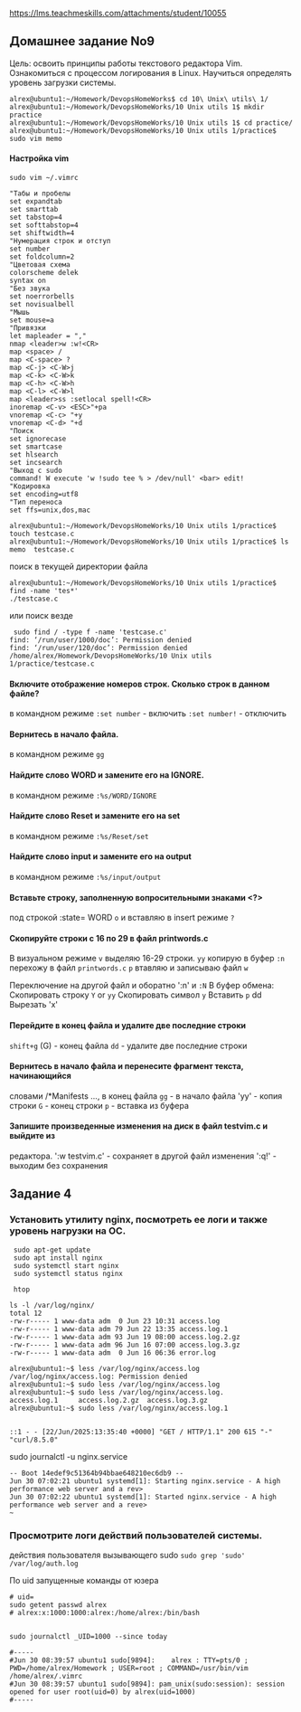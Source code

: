 https://lms.teachmeskills.com/attachments/student/10055
## Домашнее задание No9
Цель: освоить принципы работы текстового редактора Vim. Ознакомиться с
процессом логирования в Linux. Научиться определять уровень загрузки
системы.

```
alrex@ubuntu1:~/Homework/DevopsHomeWorks$ cd 10\ Unix\ utils\ 1/
alrex@ubuntu1:~/Homework/DevopsHomeWorks/10 Unix utils 1$ mkdir practice
alrex@ubuntu1:~/Homework/DevopsHomeWorks/10 Unix utils 1$ cd practice/
alrex@ubuntu1:~/Homework/DevopsHomeWorks/10 Unix utils 1/practice$ sudo vim memo
```

#### Настройка vim
`sudo vim ~/.vimrc`

```
"Табы и пробелы
set expandtab
set smarttab
set tabstop=4
set softtabstop=4
set shiftwidth=4
"Нумерация строк и отступ
set number
set foldcolumn=2
"Цветовая схема
colorscheme delek
syntax on
"Без звука
set noerrorbells
set novisualbell
"Мышь
set mouse=a
"Привязки
let mapleader = ","
nmap <leader>w :w!<CR>
map <space> /
map <C-space> ?
map <C-j> <C-W>j
map <C-k> <C-W>k
map <C-h> <C-W>h
map <C-l> <C-W>l
map <leader>ss :setlocal spell!<CR>
inoremap <C-v> <ESC>"+pa
vnoremap <C-c> "+y
vnoremap <C-d> "+d
"Поиск
set ignorecase
set smartcase
set hlsearch
set incsearch
"Выход с sudo
command! W execute 'w !sudo tee % > /dev/null' <bar> edit!
"Кодировка
set encoding=utf8
"Тип переноса
set ffs=unix,dos,mac
```

```
alrex@ubuntu1:~/Homework/DevopsHomeWorks/10 Unix utils 1/practice$ touch testcase.c
alrex@ubuntu1:~/Homework/DevopsHomeWorks/10 Unix utils 1/practice$ ls
memo  testcase.c

```
поиск в текущей директории файла

```
alrex@ubuntu1:~/Homework/DevopsHomeWorks/10 Unix utils 1/practice$ find -name 'tes*'
./testcase.c

```

или поиск везде

```
 sudo find / -type f -name 'testcase.c'
find: ‘/run/user/1000/doc’: Permission denied
find: ‘/run/user/120/doc’: Permission denied
/home/alrex/Homework/DevopsHomeWorks/10 Unix utils 1/practice/testcase.c

```

#### Включите отображение номеров строк. Сколько строк в данном файле?
в командном режиме `:set number` - включить
`:set number!` - отключить 

#### Вернитесь в начало файла.
в командном режиме `gg`

#### Найдите слово WORD и замените его на IGNORE.
в командном режиме `:%s/WORD/IGNORE`

#### Найдите слово Reset и замените его на set
в командном режиме `:%s/Reset/set`

#### Найдите слово input и замените его на output
в командном режиме `:%s/input/output`


#### Вставьте строку, заполненную вопросительными знаками <?> 
под строкой :state= WORD
`o` и вставляю в insert режиме `?`

#### Скопируйте строки с 16 по 29 в файл printwords.c

В визуальном режиме `v` выделяю 16-29 строки.
`yy` копирую в буфер
`:n` перехожу в файл `printwords.c`
`p` втавляю и записываю файл `w`

Переключение на другой файл и оборатно ':n' и `:N` 
В буфер обмена:
Скопировать строку  `Y` or `yy`
Скопировать символ  `y`
Вставить `p` dd
Вырезать 'x'

#### Перейдите в конец файла и удалите две последние строки
`shift+g` (G) -  конец файла
`dd` -  удалите две последние строки

#### Вернитесь в начало файла и перенесите фрагмент текста, начинающийся
словами /*Manifests ..., в конец файла
`gg` - в начало файла
'yy' - копия строки
`G` - конец строки
`p` - вставка из буфера

#### Запишите произведенные изменения на диск в файл testvim.c и выйдите из
редактора.
':w testvim.c' - сохраняет в другой файл изменения
':q!' - выходим без сохранения

## Задание 4
### Установить утилиту nginx, посмотреть ее логи и также уровень нагрузки на ОС.


```
 sudo apt-get update
 sudo apt install nginx
 sudo systemctl start nginx
 sudo systemctl status nginx
 
 htop

ls -l /var/log/nginx/
total 12
-rw-r----- 1 www-data adm  0 Jun 23 10:31 access.log
-rw-r----- 1 www-data adm 79 Jun 22 13:35 access.log.1
-rw-r----- 1 www-data adm 93 Jun 19 08:00 access.log.2.gz
-rw-r----- 1 www-data adm 96 Jun 16 07:00 access.log.3.gz
-rw-r----- 1 www-data adm  0 Jun 16 06:36 error.log

alrex@ubuntu1:~$ less /var/log/nginx/access.log
/var/log/nginx/access.log: Permission denied
alrex@ubuntu1:~$ sudo less /var/log/nginx/access.log
alrex@ubuntu1:~$ sudo less /var/log/nginx/access.log.
access.log.1     access.log.2.gz  access.log.3.gz
alrex@ubuntu1:~$ sudo less /var/log/nginx/access.log.1


::1 - - [22/Jun/2025:13:35:40 +0000] "GET / HTTP/1.1" 200 615 "-" "curl/8.5.0"
```

 sudo journalctl -u nginx.service

```
-- Boot 14edef9c51364b94bbae648210ec6db9 --
Jun 30 07:02:21 ubuntu1 systemd[1]: Starting nginx.service - A high performance web server and a rev>
Jun 30 07:02:22 ubuntu1 systemd[1]: Started nginx.service - A high performance web server and a reve>
~

```

### Просмотрите логи действий пользователей системы.
действия пользователя вызывающего sudo
`sudo grep 'sudo' /var/log/auth.log`

По uid запущенные команды от юзера
```
# uid=
sudo getent passwd alrex
# alrex:x:1000:1000:alrex:/home/alrex:/bin/bash


sudo journalctl _UID=1000 --since today

#-----
#Jun 30 08:39:57 ubuntu1 sudo[9894]:    alrex : TTY=pts/0 ; PWD=/home/alrex/Homework ; USER=root ; COMMAND=/usr/bin/vim /home/alrex/.vimrc
#Jun 30 08:39:57 ubuntu1 sudo[9894]: pam_unix(sudo:session): session opened for user root(uid=0) by alrex(uid=1000)
#-----
```